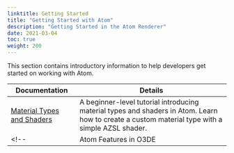 ```yaml
---
linktitle: Getting Started
title: "Getting Started with Atom"
description: "Getting Started in the Atom Renderer"
date: 2021-03-04
toc: true
weight: 200
---
```


This section contains introductory information to help developers get started on working with Atom. 


| Documentation                        | Details |
|--------------------------------------|---------|
| [Material Types and Shaders](get-started-material-types-and-shaders.md) | A beginner-level tutorial introducing material types and shaders in Atom. Learn how to create a custom material type with a simple AZSL shader. | 
<!-- | Atom Features in O3DE | An introduction to features provided by the Atom Gem in Open 3D Engine (O3DE). Learn how to set up a level in O3DE using fundamental rendering components. | -->
<!-- More tutorials to come. -->